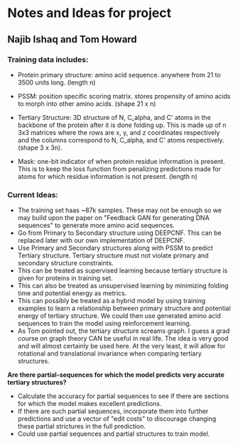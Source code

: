 # Notes and Ideas for project
## Najib Ishaq and Tom Howard

### Training data includes:
* Protein primary structure: amino acid sequence. anywhere from 21 to 3500 units long. (length n)

* PSSM: position specific scoring matrix. stores propensity of amino acids to morph into other amino acids. (shape 21 x n)

* Tertiary Structure: 3D structure of N, C_alpha, and C' atoms in the backbone of the protein after it is done folding up. This is made up of n 3x3 matrices where the rows are x, y, and z coordinates respectively and the columns correspond to N, C_alpha, and C' atoms respectively. (shape 3 x 3n).

* Mask: one-bit indicator of when protein residue information is present. This is to keep the loss function from penalizing predictions made for atoms for which residue information is not present. (length n)

### Current Ideas:
* The training set haas ~87k samples. These may not be enough so we may build upon the paper on "Feedback GAN for generating DNA sequences" to generate more amino acid sequences.
* Go from Primary to Secondary structure using DEEPCNF. This can be replaced later with our own implementation of DEEPCNF.
* Use Primary and Secondary structures along with PSSM to predict Tertiary structure. Tertiary structure must not violate primary and secondary structure constraints. 
* This can be treated as supervised learning because tertiary structure is given for proteins in training set.
* This can also be treated as unsupervised learning by minimizing folding time and potential energy as metrics.
* This can possibly be treated as a hybrid model by using training examples to learn a relationship between primary structure and potential energy of tertiary structure. We could then use generated amino acid sequences to train the model using reinforcement learning.
* As Tom pointed out, the tertiary structure screams graph. I guess a grad course on graph theory CAN be useful in real life. The idea is very good and will almost certainly be used here. At the very least, it will allow for rotational and translational invariance when comparing tertiary structures.

**Are there partial-sequences for which the model predicts very accurate tertiary structures?**
* Calculate the accuracy for partial sequences to see if there are sections for which the model makes excellent predictions.
* If there are such partial sequences, incorporate them into further predictions and use a vector of "edit costs" to discourage changing these partial strictures in the full prediction.
* Could use partial sequences and partial structures to train model.
